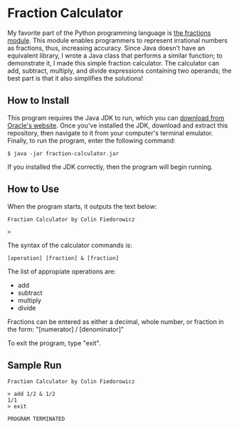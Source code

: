 # Fraction Calculator

My favorite part of the Python programming language is
[the fractions module](https://docs.python.org/3/library/fractions.html). This
module enables programmers to represent irrational numbers as fractions, thus,
increasing accuracy. Since Java doesn't have an equivalent library, I wrote a
Java class that performs a similar function; to demonstrate it, I made this
simple fraction calculator. The calculator can add, subtract, multiply, and
divide expressions containing two operands; the best part is that it also
simplifies the solutions!

## How to Install

This program requires the Java JDK to run, which you can
[download from Oracle's website](https://www.oracle.com/java/technologies/downloads/).
Once you've installed the JDK, download and extract this repository, then
navigate to it from your computer's terminal emulator. Finally, to run the
program, enter the following command:

```console
$ java -jar fraction-calculator.jar
```

If you installed the JDK correctly, then the program will begin running.

## How to Use

When the program starts, it outputs the text below:

    Fraction Calculator by Colin Fiedorowicz

    >

The syntax of the calculator commands is:

    [operation] [fraction] & [fraction]

The list of appropiate operations are:

- add
- subtract
- multiply
- divide

Fractions can be entered as either a decimal, whole number, or fraction in the
form: "[numerator] / [denominator]"

To exit the program, type "exit".

## Sample Run

    Fraction Calculator by Colin Fiedorowicz

    > add 1/2 & 1/2
    1/1
    > exit

    PROGRAM TERMINATED
